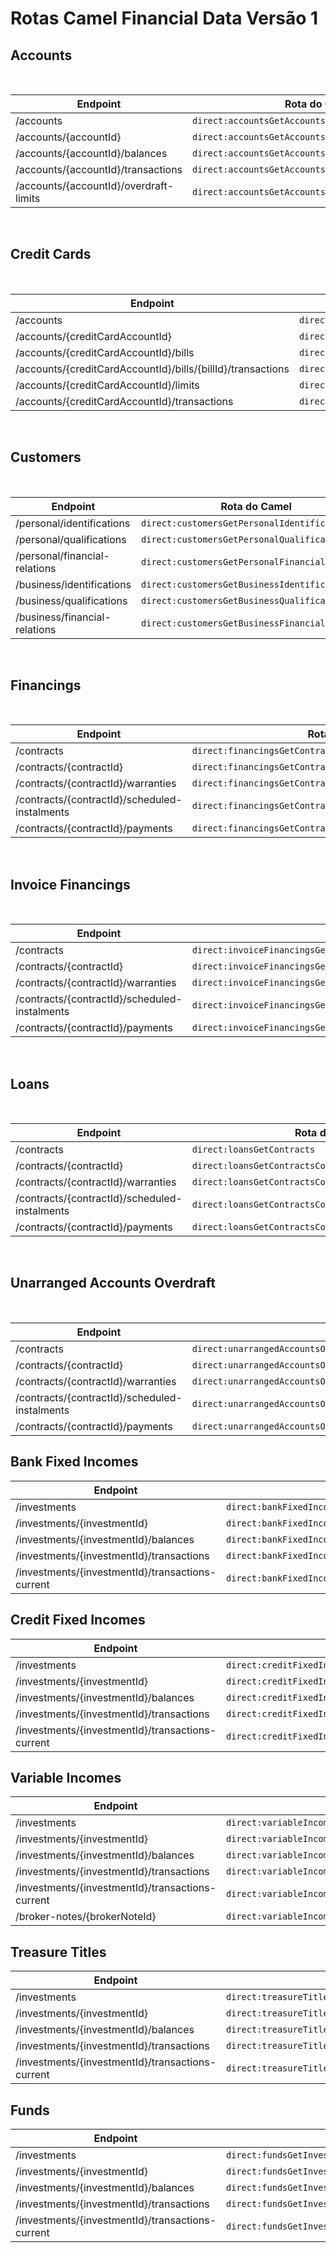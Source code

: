 
# Rotas Camel Financial Data Versão 1

## Accounts

&nbsp;

| Endpoint                                  | Rota do Camel                                             |
|-------------------------------------------|-----------------------------------------------------------|
| /accounts                                 | ```direct:accountsGetAccounts```                          |
| /accounts/\{accountId\}                   | ```direct:accountsGetAccountsAccountId```                 |
| /accounts/\{accountId\}/balances          | ```direct:accountsGetAccountsAccountIdBalances```         |
| /accounts/\{accountId\}/transactions      | ```direct:accountsGetAccountsAccountIdTransactions```     |
| /accounts/\{accountId\}/overdraft-limits  | ```direct:accountsGetAccountsAccountIdOverdraftLimits```  |

&nbsp;

## Credit Cards

&nbsp;

| Endpoint                                                          | Rota do Camel                                                                 |
|-------------------------------------------------------------------|-------------------------------------------------------------------------------|
| /accounts                                                         | ```direct:creditCardsGetAccounts```                                           |
| /accounts/\{creditCardAccountId\}                                 | ```direct:creditCardsGetAccountsCreditCardAccountId```                        |
| /accounts/\{creditCardAccountId\}/bills                           | ```direct:creditCardsGetAccountsCreditCardAccountIdBills```                   |
| /accounts/\{creditCardAccountId\}/bills/\{billId\}/transactions   | ```direct:creditCardsGetAccountsCreditCardAccountIdBillsBillIdTransactions``` |
| /accounts/\{creditCardAccountId\}/limits                          | ```direct:creditCardsGetAccountsCreditCardAccountIdLimits```                  |
| /accounts/\{creditCardAccountId\}/transactions                    | ```direct:creditCardsGetAccountsCreditCardAccountIdTransactions```            |

&nbsp;

## Customers

&nbsp;

| Endpoint                      | Rota do Camel                                         |
|-------------------------------|-------------------------------------------------------|
| /personal/identifications     | ```direct:customersGetPersonalIdentifications```      |
| /personal/qualifications      | ```direct:customersGetPersonalQualifications```       |
| /personal/financial-relations | ```direct:customersGetPersonalFinancialRelations```   |
| /business/identifications     | ```direct:customersGetBusinessIdentifications```      |
| /business/qualifications      | ```direct:customersGetBusinessQualifications```       |
| /business/financial-relations | ```direct:customersGetBusinessFinancialRelations```   |

&nbsp;

## Financings

&nbsp;

| Endpoint                                          | Rota do Camel                                                     |
|---------------------------------------------------|-------------------------------------------------------------------|
| /contracts                                        | ```direct:financingsGetContracts```                               |
| /contracts/\{contractId\}                         | ```direct:financingsGetContractsContractId```                     |
| /contracts/\{contractId\}/warranties              | ```direct:financingsGetContractsContractIdWarranties```           |
| /contracts/\{contractId\}/scheduled-instalments   | ```direct:financingsGetContractsContractIdScheduledInstalments``` |
| /contracts/\{contractId\}/payments                | ```direct:financingsGetContractsContractIdPayments```             |

&nbsp;

## Invoice Financings

&nbsp;

| Endpoint                                          | Rota do Camel                                                             |
|---------------------------------------------------|---------------------------------------------------------------------------|
| /contracts                                        | ```direct:invoiceFinancingsGetContracts```                                |
| /contracts/\{contractId\}                         | ```direct:invoiceFinancingsGetContractsContractId```                      |
| /contracts/\{contractId\}/warranties              | ```direct:invoiceFinancingsGetContractsContractIdWarranties```            |
| /contracts/\{contractId\}/scheduled-instalments   | ```direct:invoiceFinancingsGetContractsContractIdScheduledInstalments```  |
| /contracts/\{contractId\}/payments                | ```direct:invoiceFinancingsGetContractsContractIdPayments```              |

&nbsp;

## Loans

&nbsp;

| Endpoint                                          | Rota do Camel                                                 |
|---------------------------------------------------|---------------------------------------------------------------|
| /contracts                                        | ```direct:loansGetContracts```                                |
| /contracts/\{contractId\}                         | ```direct:loansGetContractsContractId```                      |
| /contracts/\{contractId\}/warranties              | ```direct:loansGetContractsContractIdWarranties```            |
| /contracts/\{contractId\}/scheduled-instalments   | ```direct:loansGetContractsContractIdScheduledInstalments```  |
| /contracts/\{contractId\}/payments                | ```direct:loansGetContractsContractIdPayments```              |

&nbsp;

## Unarranged Accounts Overdraft

&nbsp;

| Endpoint                                          | Rota do Camel                                                                         |
|---------------------------------------------------|---------------------------------------------------------------------------------------|
| /contracts                                        | ```direct:unarrangedAccountsOverdraftGetContracts```                                  |
| /contracts/\{contractId\}                         | ```direct:unarrangedAccountsOverdraftGetContractsContractId```                        |
| /contracts/\{contractId\}/warranties              | ```direct:unarrangedAccountsOverdraftGetContractsContractIdWarranties```              |
| /contracts/\{contractId\}/scheduled-instalments   | ```direct:unarrangedAccountsOverdraftGetContractsContractIdScheduledInstalments```    |
| /contracts/\{contractId\}/payments                | ```direct:unarrangedAccountsOverdraftGetContractsContractIdPayments```                |

## Bank Fixed Incomes

| Endpoint                                         | Rota do Camel                                                              |
| ------------------------------------------------ | -------------------------------------------------------------------------- |
| /investments                                     | ```direct:bankFixedIncomesGetInvestments```                                |
| /investments/{investmentId}                      | ```direct:bankFixedIncomesGetInvestmentsInvestmentid```                    |
| /investments/{investmentId}/balances             | ```direct:bankFixedIncomesGetInvestmentsInvestmentidBalances```            |
| /investments/{investmentId}/transactions         | ```direct:bankFixedIncomesGetInvestmentsInvestmentidTransactions```        |
| /investments/{investmentId}/transactions-current | ```direct:bankFixedIncomesGetInvestmentsInvestmentidTransactionsCurrent``` |

## Credit Fixed Incomes

| Endpoint                                         | Rota do Camel                                                                |
| ------------------------------------------------ | ---------------------------------------------------------------------------- |
| /investments                                     | ```direct:creditFixedIncomesGetInvestments```                                |
| /investments/{investmentId}                      | ```direct:creditFixedIncomesGetInvestmentsInvestmentid```                    |
| /investments/{investmentId}/balances             | ```direct:creditFixedIncomesGetInvestmentsInvestmentidBalances```            |
| /investments/{investmentId}/transactions         | ```direct:creditFixedIncomesGetInvestmentsInvestmentidTransactions```        |
| /investments/{investmentId}/transactions-current | ```direct:creditFixedIncomesGetInvestmentsInvestmentidTransactionsCurrent``` |

## Variable Incomes

| Endpoint                                         | Rota do Camel                                                             |
| ------------------------------------------------ | ------------------------------------------------------------------------- |
| /investments                                     | ```direct:variableIncomesGetInvestments```                                |
| /investments/{investmentId}                      | ```direct:variableIncomesGetInvestmentsInvestmentid```                    |
| /investments/{investmentId}/balances             | ```direct:variableIncomesGetInvestmentsInvestmentidBalances```            |
| /investments/{investmentId}/transactions         | ```direct:variableIncomesGetInvestmentsInvestmentidTransactions```        |
| /investments/{investmentId}/transactions-current | ```direct:variableIncomesGetInvestmentsInvestmentidTransactionsCurrent``` |
| /broker-notes/{brokerNoteId}                     | ```direct:variableIncomesGetInvestmentsBrokerNotesBrokernoteid```         |

## Treasure Titles

| Endpoint                                         | Rota do Camel                                                            |
| ------------------------------------------------ | ------------------------------------------------------------------------ |
| /investments                                     | ```direct:treasureTitlesGetInvestments```                                |
| /investments/{investmentId}                      | ```direct:treasureTitlesGetInvestmentsInvestmentid```                    |
| /investments/{investmentId}/balances             | ```direct:treasureTitlesGetInvestmentsInvestmentidBalances```            |
| /investments/{investmentId}/transactions         | ```direct:treasureTitlesGetInvestmentsInvestmentidTransactions```        |
| /investments/{investmentId}/transactions-current | ```direct:treasureTitlesGetInvestmentsInvestmentidTransactionsCurrent``` |

## Funds

| Endpoint                                         | Rota do Camel                                                   |
| ------------------------------------------------ | --------------------------------------------------------------- |
| /investments                                     | ```direct:fundsGetInvestments```                                |
| /investments/{investmentId}                      | ```direct:fundsGetInvestmentsInvestmentid```                    |
| /investments/{investmentId}/balances             | ```direct:fundsGetInvestmentsInvestmentidBalances```            |
| /investments/{investmentId}/transactions         | ```direct:fundsGetInvestmentsInvestmentidTransactions```        |
| /investments/{investmentId}/transactions-current | ```direct:fundsGetInvestmentsInvestmentidTransactionsCurrent``` |